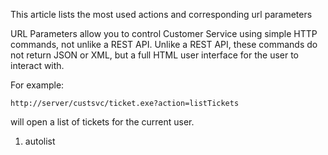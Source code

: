 <properties date="2016-06-24"
/>

This article lists the most used actions and corresponding url parameters

URL Parameters allow you to control Customer Service using simple HTTP commands, not unlike a REST API. Unlike a REST API, these commands do not return JSON or XML, but a full HTML user interface for the user to interact with.

For example:

`http://server/custsvc/ticket.exe?action=listTickets`

will open a list of tickets for the current user.

1. autolist

